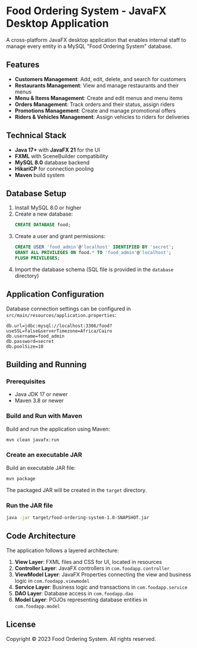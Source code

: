 # Food Ordering System - JavaFX Desktop Application

A cross-platform JavaFX desktop application that enables internal staff to manage every entity in a MySQL "Food Ordering System" database.

## Features

- **Customers Management**: Add, edit, delete, and search for customers
- **Restaurants Management**: View and manage restaurants and their menus
- **Menu & Items Management**: Create and edit menus and menu items
- **Orders Management**: Track orders and their status, assign riders
- **Promotions Management**: Create and manage promotional offers
- **Riders & Vehicles Management**: Assign vehicles to riders for deliveries

## Technical Stack

- **Java 17+** with **JavaFX 21** for the UI
- **FXML** with SceneBuilder compatibility
- **MySQL 8.0** database backend
- **HikariCP** for connection pooling
- **Maven** build system

## Database Setup

1. Install MySQL 8.0 or higher
2. Create a new database:
   ```sql
   CREATE DATABASE food;
   ```
3. Create a user and grant permissions:
   ```sql
   CREATE USER 'food_admin'@'localhost' IDENTIFIED BY 'secret';
   GRANT ALL PRIVILEGES ON food.* TO 'food_admin'@'localhost';
   FLUSH PRIVILEGES;
   ```
4. Import the database schema (SQL file is provided in the `database` directory)

## Application Configuration

Database connection settings can be configured in `src/main/resources/application.properties`:

```properties
db.url=jdbc:mysql://localhost:3306/food?useSSL=false&serverTimezone=Africa/Cairo
db.username=food_admin
db.password=secret
db.poolSize=10
```

## Building and Running

### Prerequisites
- Java JDK 17 or newer
- Maven 3.8 or newer

### Build and Run with Maven

Build and run the application using Maven:

```bash
mvn clean javafx:run
```

### Create an executable JAR

Build an executable JAR file:

```bash
mvn package
```

The packaged JAR will be created in the `target` directory.

### Run the JAR file

```bash
java -jar target/food-ordering-system-1.0-SNAPSHOT.jar
```

## Code Architecture

The application follows a layered architecture:

1. **View Layer**: FXML files and CSS for UI, located in resources
2. **Controller Layer**: JavaFX controllers in `com.foodapp.controller`
3. **ViewModel Layer**: JavaFX Properties connecting the view and business logic in `com.foodapp.viewmodel`
4. **Service Layer**: Business logic and transactions in `com.foodapp.service`
5. **DAO Layer**: Database access in `com.foodapp.dao`
6. **Model Layer**: POJOs representing database entities in `com.foodapp.model`

## License

Copyright © 2023 Food Ordering System. All rights reserved. 